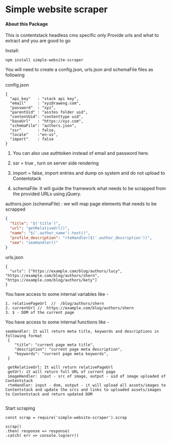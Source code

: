 
# Simple website scraper

#### About this Package
This is contentstack headless cms specific only
Provide urls and what to extract and you are good to go

Install:
```
npm install simple-website-scraper

```

You will need to create a config.json, urls.json and schemaFile files as following

config.json

```
{
  "api_key"   : "stack api key",
  "email"     : "xyz@raweng.com",
  "password"  : "xyz",
  "parentUid" : "asstes folder uid",
  "contentUid": "contenttype uid",
  "baseUrl"   : "https://xyz.com",
  "schemaFile": "authors.json",
  "ssr"       : false,
  "locale"    :"en-us",
  "import"    : false
}

```
1. You can also use authtoken instead of email and password here.

2. ssr = true , turn on server side rendering

3. import = false, import entries and dump on system and do not upload to Contentstack
4. schemaFile: It will guide the framework what needs to be scrapped from the provided URLs using jQuery.


authors.json (schemaFile) : we will map page elements that needs to be scrapped

```json
{
  "title": "$('title')",
  "url": "getRelativeUrl()",
  "name": "$('.author_name').text()",
  "profile_description": "rteHandler($('.author_description'))",
  "seo": "seoHandler()"
}
```

urls.json

```
{
  "urls": ["https://example.com/blog/authors/lucy", "https://example.com/blog/authors/shern", "https://example.com/blog/authors/kety"]
}
```

You have access to some internal variables like - 

```
1. relativePageUrl  //  /blog/authors/shern
2. currentUrl //  https://example.com/blog/authors/shern
3. $ - DOM of the current page
```
You have access to some internal functions like - 

```
seoHandler: It will return meta title, keywords and descriptions in following format
 {
    "title": "current page meta title",
    "description": "current page meta description",
    "keywords": "current page meta keywords",
 }
 
 getRelativeUrl: It will return relativePageUrl
 getUrl: it will return full URL of current page
 imageHandler: input - src of image, output - uid of image uploaded of Contentstack
 rteHandler: input - dom, output - it will upload all assets/images to Contentstack and update the srcs and links to uploaded assets/images to Contentstack and return updated DOM
 
```

Start scraping

```
const scrap = require('simple-website-scraper').scrap

scrap()
.then( response => response)
.catch( err => console.log(err))
```
